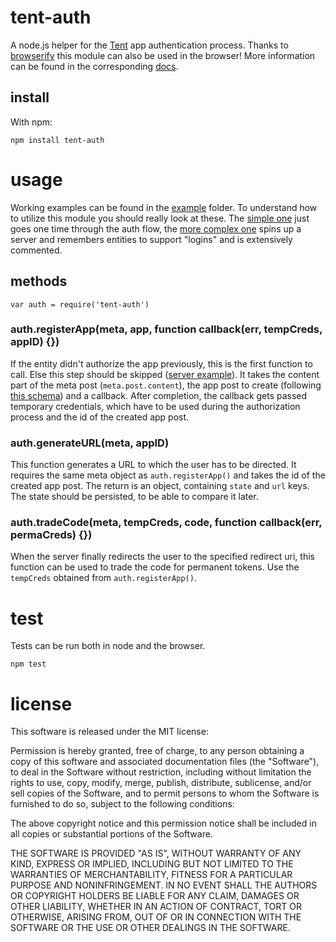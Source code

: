 # tent-auth
A node.js helper for the [Tent](https://tent.io) app authentication process. Thanks to [browserify](https://github.com/substack/node-browserify) this module can also be used in the browser!
More information can be found in the corresponding [docs](https://tent.io/docs/apps).

## install
With npm:

    npm install tent-auth

# usage
Working examples can be found in the [example](example) folder. To understand how to utilize this module you should really look at these.
The [simple one](example/cmdline.js) just goes one time through the auth flow, the [more complex one](example/server.js) spins up a server and remembers entities to support "logins" and is extensively commented.

## methods

    var auth = require('tent-auth')

### auth.registerApp(meta, app, function callback(err, tempCreds, appID) {})
If the entity didn't authorize the app previously, this is the first function to call. Else this step should be skipped ([server example](example/server.js)).
It takes the content part of the meta post (`meta.post.content`), the app post to create (following [this schema](https://tent.io/docs/post-types#app)) and a callback.
After completion, the callback gets passed temporary credentials, which have to be used during the authorization process and the id of the created app post.

### auth.generateURL(meta, appID)
This function generates a URL to which the user has to be directed.
It requires the same meta object as `auth.registerApp()` and takes the id of the created app post.
The return is an object, containing `state` and `url` keys. The state should be persisted, to be able to compare it later.

### auth.tradeCode(meta, tempCreds, code, function callback(err, permaCreds) {})
When the server finally redirects the user to the specified redirect uri, this function can be used to trade the code for permanent tokens.
Use the `tempCreds` obtained from `auth.registerApp()`.

# test
Tests can be run both in node and the browser.

	npm test

# license
This software is released under the MIT license:

Permission is hereby granted, free of charge, to any person obtaining a copy of
this software and associated documentation files (the "Software"), to deal in
the Software without restriction, including without limitation the rights to
use, copy, modify, merge, publish, distribute, sublicense, and/or sell copies of
the Software, and to permit persons to whom the Software is furnished to do so,
subject to the following conditions:

The above copyright notice and this permission notice shall be included in all
copies or substantial portions of the Software.

THE SOFTWARE IS PROVIDED "AS IS", WITHOUT WARRANTY OF ANY KIND, EXPRESS OR
IMPLIED, INCLUDING BUT NOT LIMITED TO THE WARRANTIES OF MERCHANTABILITY, FITNESS
FOR A PARTICULAR PURPOSE AND NONINFRINGEMENT. IN NO EVENT SHALL THE AUTHORS OR
COPYRIGHT HOLDERS BE LIABLE FOR ANY CLAIM, DAMAGES OR OTHER LIABILITY, WHETHER
IN AN ACTION OF CONTRACT, TORT OR OTHERWISE, ARISING FROM, OUT OF OR IN
CONNECTION WITH THE SOFTWARE OR THE USE OR OTHER DEALINGS IN THE SOFTWARE.
